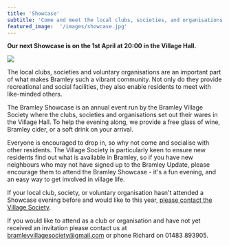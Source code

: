 ```yaml
---
title: 'Showcase'
subtitle: 'Come and meet the local clubs, societies, and organisations'
featured_image:  '/images/showcase.jpg'
---
```


**Our next Showcase is on the 1st April at 20:00 in the Village Hall.**

<img src="{{site.url}}/images/showcase flyer 2025.png" />

The local clubs, societies and voluntary organisations are an important part of what makes Bramley such a vibrant community. Not only do they provide recreational and social facilities, they also enable residents to meet with like-minded others.

The Bramley Showcase is an annual event run by the Bramley Village Society where the clubs, societies and organisations set out their wares in the Village Hall. To help the evening along, we provide a free glass of wine, Bramley cider, or a soft drink on your arrival.

Everyone is encouraged to drop in, so why not come and socialise with other residents. The Village Society is particularly keen to ensure new residents find out what is available in Bramley, so if you have new neighbours who may not have signed up to the Bramley Update, please encourage them to attend the Bramley Showcase - it's a fun evening, and an easy way to get involved in village life.

If your local club, society, or voluntary organisation hasn't attended a Showcase evening before and would like to this year, [please contact the Village Society](/contact).

If you would like to attend as a club or organisation and have not yet received an invitation please contact us at bramleyvillagesociety@gmail.com or phone Richard on 01483 893905.
